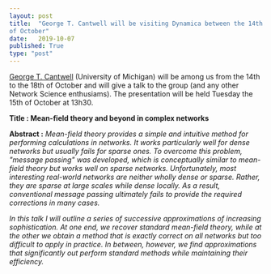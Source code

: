 ```yaml
---
layout: post
title:  "George T. Cantwell will be visiting Dynamica between the 14th and 18th
of October"
date:   2019-10-07
published: True
type: "post"
---
```


[George T. Cantwell](https://www.george-cantwell.com/) (University of Michigan) will be among us from the 14th to the 18th of October and will give a talk to the group (and any other Network Science enthusiams). The presentation will be held Tuesday the 15th of October at 13h30.

**Title : Mean-field theory and beyond in complex networks**

**Abstract :**
_Mean-field theory provides a simple and intuitive method for performing calculations in networks. It works particularly well for dense networks but usually fails for sparse ones.  To overcome this problem, "message passing" was developed, which is conceptually similar to mean-field theory but works well on sparse networks.  Unfortunately, most interesting real-world networks are neither wholly dense or sparse. Rather, they are sparse at large scales while dense locally.  As a result, conventional message passing ultimately fails to provide the required corrections in many cases._

_In this talk I will outline a series of successive approximations of increasing sophistication.  At one end, we recover standard mean-field theory, while at the other we obtain a method that is exactly correct on all networks but too difficult to apply in practice. In between, however, we find approximations that significantly out perform standard methods while maintaining their efficiency._

